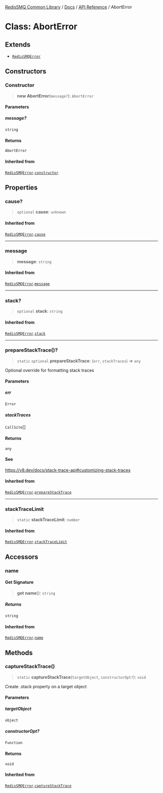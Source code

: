 [RedisSMQ Common Library](../../../README.md) / [Docs](../../README.md) / [API Reference](../README.md) / AbortError

# Class: AbortError

## Extends

- [`RedisSMQError`](RedisSMQError.md)

## Constructors

### Constructor

> **new AbortError**(`message?`): `AbortError`

#### Parameters

##### message?

`string`

#### Returns

`AbortError`

#### Inherited from

[`RedisSMQError`](RedisSMQError.md).[`constructor`](RedisSMQError.md#constructor)

## Properties

### cause?

> `optional` **cause**: `unknown`

#### Inherited from

[`RedisSMQError`](RedisSMQError.md).[`cause`](RedisSMQError.md#cause)

***

### message

> **message**: `string`

#### Inherited from

[`RedisSMQError`](RedisSMQError.md).[`message`](RedisSMQError.md#message)

***

### stack?

> `optional` **stack**: `string`

#### Inherited from

[`RedisSMQError`](RedisSMQError.md).[`stack`](RedisSMQError.md#stack)

***

### prepareStackTrace()?

> `static` `optional` **prepareStackTrace**: (`err`, `stackTraces`) => `any`

Optional override for formatting stack traces

#### Parameters

##### err

`Error`

##### stackTraces

`CallSite`[]

#### Returns

`any`

#### See

https://v8.dev/docs/stack-trace-api#customizing-stack-traces

#### Inherited from

[`RedisSMQError`](RedisSMQError.md).[`prepareStackTrace`](RedisSMQError.md#preparestacktrace)

***

### stackTraceLimit

> `static` **stackTraceLimit**: `number`

#### Inherited from

[`RedisSMQError`](RedisSMQError.md).[`stackTraceLimit`](RedisSMQError.md#stacktracelimit)

## Accessors

### name

#### Get Signature

> **get** **name**(): `string`

##### Returns

`string`

#### Inherited from

[`RedisSMQError`](RedisSMQError.md).[`name`](RedisSMQError.md#name)

## Methods

### captureStackTrace()

> `static` **captureStackTrace**(`targetObject`, `constructorOpt?`): `void`

Create .stack property on a target object

#### Parameters

##### targetObject

`object`

##### constructorOpt?

`Function`

#### Returns

`void`

#### Inherited from

[`RedisSMQError`](RedisSMQError.md).[`captureStackTrace`](RedisSMQError.md#capturestacktrace)
